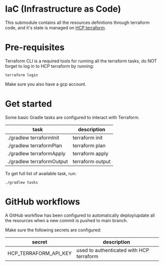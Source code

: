 # IaC (Infrastructure as Code)

This submodule contains all the resources definitions through terraform code, and it's state is managed on
[HCP terraform](https://app.terraform.io/app/ablil-org/workspaces).

# Pre-requisites

Terraform CLI is a required tools for running all the terraform tasks, do NOT forget to log in to HCP terraform by
running:

```shell
terraform login
```

Make sure you also have a gcp account.

# Get started

Some basic Gradle tasks are configured to interact with Terraform.

| task                      | description      |
|---------------------------|------------------|
| ./gradlew terraformInit   | terraform init   |
| ./gradlew terraformPlan   | terraform plan   |
| ./gradlew terraformApply  | terraform apply  |
| ./gradlew terraformOutput | terraform output |

To get full list of available task, run:

```shell
./gradlew tasks
```

# GitHub workflows

A GitHub workflow has been configured to automatically deploy/update all the resources when a new commit is pushed to
main branch.

Make sure the following secrets are configured:

| secret                | description                              |
|-----------------------|------------------------------------------|
| HCP_TERRAFORM_API_KEY | used to authenticated with HCP terraform |
